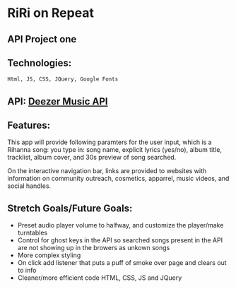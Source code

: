 # RiRi on Repeat 
## API Project one
## Technologies: 

```bash
Html, JS, CSS, JQuery, Google Fonts
```
## API: [Deezer Music API](https://rapidapi.com/deezerdevs/api/deezer-1)

## Features: 

This app will provide following paramters for the user input, which is a Rihanna song: you type in:
song name, explicit lyrics (yes/no), album title, tracklist, album cover, and 30s preview of song searched. 

On the interactive navigation bar, links are provided to websites with information on community outreach, cosmetics, apparrel, music videos, and social handles.

## Stretch Goals/Future Goals: 

* Preset audio player volume to halfway, and customize the player/make turntables
* Control for ghost keys in the API so searched songs present in the API are not showing up in the browers as unkown songs
* More complex styling
* On click add listener that puts a puff of smoke over page and clears out to info
* Cleaner/more efficient code HTML, CSS, JS and JQuery
